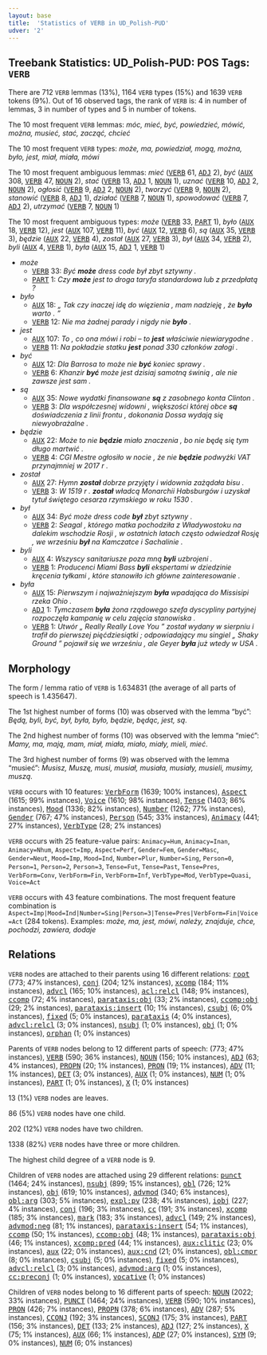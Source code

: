 ```yaml
---
layout: base
title:  'Statistics of VERB in UD_Polish-PUD'
udver: '2'
---
```


## Treebank Statistics: UD_Polish-PUD: POS Tags: `VERB`

There are 712 `VERB` lemmas (13%), 1164 `VERB` types (15%) and 1639 `VERB` tokens (9%).
Out of 16 observed tags, the rank of `VERB` is: 4 in number of lemmas, 3 in number of types and 5 in number of tokens.

The 10 most frequent `VERB` lemmas: <em>móc, mieć, być, powiedzieć, mówić, można, musieć, stać, zacząć, chcieć</em>

The 10 most frequent `VERB` types:  <em>może, ma, powiedział, mogą, można, było, jest, miał, miała, mówi</em>

The 10 most frequent ambiguous lemmas: <em>mieć</em> (<tt><a href="pl_pud-pos-VERB.html">VERB</a></tt> 61, <tt><a href="pl_pud-pos-ADJ.html">ADJ</a></tt> 2), <em>być</em> (<tt><a href="pl_pud-pos-AUX.html">AUX</a></tt> 308, <tt><a href="pl_pud-pos-VERB.html">VERB</a></tt> 47, <tt><a href="pl_pud-pos-NOUN.html">NOUN</a></tt> 2), <em>stać</em> (<tt><a href="pl_pud-pos-VERB.html">VERB</a></tt> 13, <tt><a href="pl_pud-pos-ADJ.html">ADJ</a></tt> 1, <tt><a href="pl_pud-pos-NOUN.html">NOUN</a></tt> 1), <em>uznać</em> (<tt><a href="pl_pud-pos-VERB.html">VERB</a></tt> 10, <tt><a href="pl_pud-pos-ADJ.html">ADJ</a></tt> 2, <tt><a href="pl_pud-pos-NOUN.html">NOUN</a></tt> 2), <em>ogłosić</em> (<tt><a href="pl_pud-pos-VERB.html">VERB</a></tt> 9, <tt><a href="pl_pud-pos-ADJ.html">ADJ</a></tt> 2, <tt><a href="pl_pud-pos-NOUN.html">NOUN</a></tt> 2), <em>tworzyć</em> (<tt><a href="pl_pud-pos-VERB.html">VERB</a></tt> 9, <tt><a href="pl_pud-pos-NOUN.html">NOUN</a></tt> 2), <em>stanowić</em> (<tt><a href="pl_pud-pos-VERB.html">VERB</a></tt> 8, <tt><a href="pl_pud-pos-ADJ.html">ADJ</a></tt> 1), <em>działać</em> (<tt><a href="pl_pud-pos-VERB.html">VERB</a></tt> 7, <tt><a href="pl_pud-pos-NOUN.html">NOUN</a></tt> 1), <em>spowodować</em> (<tt><a href="pl_pud-pos-VERB.html">VERB</a></tt> 7, <tt><a href="pl_pud-pos-ADJ.html">ADJ</a></tt> 2), <em>utrzymać</em> (<tt><a href="pl_pud-pos-VERB.html">VERB</a></tt> 7, <tt><a href="pl_pud-pos-NOUN.html">NOUN</a></tt> 1)

The 10 most frequent ambiguous types:  <em>może</em> (<tt><a href="pl_pud-pos-VERB.html">VERB</a></tt> 33, <tt><a href="pl_pud-pos-PART.html">PART</a></tt> 1), <em>było</em> (<tt><a href="pl_pud-pos-AUX.html">AUX</a></tt> 18, <tt><a href="pl_pud-pos-VERB.html">VERB</a></tt> 12), <em>jest</em> (<tt><a href="pl_pud-pos-AUX.html">AUX</a></tt> 107, <tt><a href="pl_pud-pos-VERB.html">VERB</a></tt> 11), <em>być</em> (<tt><a href="pl_pud-pos-AUX.html">AUX</a></tt> 12, <tt><a href="pl_pud-pos-VERB.html">VERB</a></tt> 6), <em>są</em> (<tt><a href="pl_pud-pos-AUX.html">AUX</a></tt> 35, <tt><a href="pl_pud-pos-VERB.html">VERB</a></tt> 3), <em>będzie</em> (<tt><a href="pl_pud-pos-AUX.html">AUX</a></tt> 22, <tt><a href="pl_pud-pos-VERB.html">VERB</a></tt> 4), <em>został</em> (<tt><a href="pl_pud-pos-AUX.html">AUX</a></tt> 27, <tt><a href="pl_pud-pos-VERB.html">VERB</a></tt> 3), <em>był</em> (<tt><a href="pl_pud-pos-AUX.html">AUX</a></tt> 34, <tt><a href="pl_pud-pos-VERB.html">VERB</a></tt> 2), <em>byli</em> (<tt><a href="pl_pud-pos-AUX.html">AUX</a></tt> 4, <tt><a href="pl_pud-pos-VERB.html">VERB</a></tt> 1), <em>była</em> (<tt><a href="pl_pud-pos-AUX.html">AUX</a></tt> 15, <tt><a href="pl_pud-pos-ADJ.html">ADJ</a></tt> 1, <tt><a href="pl_pud-pos-VERB.html">VERB</a></tt> 1)


* <em>może</em>
  * <tt><a href="pl_pud-pos-VERB.html">VERB</a></tt> 33: <em>Być <b>może</b> dress code był zbyt sztywny .</em>
  * <tt><a href="pl_pud-pos-PART.html">PART</a></tt> 1: <em>Czy <b>może</b> jest to droga taryfa standardowa lub z przedpłatą ?</em>
* <em>było</em>
  * <tt><a href="pl_pud-pos-AUX.html">AUX</a></tt> 18: <em>„ Tak czy inaczej idę do więzienia , mam nadzieję , że <b>było</b> warto . ”</em>
  * <tt><a href="pl_pud-pos-VERB.html">VERB</a></tt> 12: <em>Nie ma żadnej parady i nigdy nie <b>było</b> .</em>
* <em>jest</em>
  * <tt><a href="pl_pud-pos-AUX.html">AUX</a></tt> 107: <em>To , co ona mówi i robi – to <b>jest</b> właściwie niewiarygodne .</em>
  * <tt><a href="pl_pud-pos-VERB.html">VERB</a></tt> 11: <em>Na pokładzie statku <b>jest</b> ponad 330 członków załogi .</em>
* <em>być</em>
  * <tt><a href="pl_pud-pos-AUX.html">AUX</a></tt> 12: <em>Dla Barrosa to może nie <b>być</b> koniec sprawy .</em>
  * <tt><a href="pl_pud-pos-VERB.html">VERB</a></tt> 6: <em>Khanzir <b>być</b> może jest dzisiaj samotną świnią , ale nie zawsze jest sam .</em>
* <em>są</em>
  * <tt><a href="pl_pud-pos-AUX.html">AUX</a></tt> 35: <em>Nowe wydatki finansowane <b>są</b> z zasobnego konta Clinton .</em>
  * <tt><a href="pl_pud-pos-VERB.html">VERB</a></tt> 3: <em>Dla współczesnej widowni , większości której obce <b>są</b> doświadczenia z linii frontu , dokonania Dossa wydają się niewyobrażalne .</em>
* <em>będzie</em>
  * <tt><a href="pl_pud-pos-AUX.html">AUX</a></tt> 22: <em>Może to nie <b>będzie</b> miało znaczenia , bo nie będę się tym długo martwić .</em>
  * <tt><a href="pl_pud-pos-VERB.html">VERB</a></tt> 4: <em>CGI Mestre ogłosiło w nocie , że nie <b>będzie</b> podwyżki VAT przynajmniej w 2017 r .</em>
* <em>został</em>
  * <tt><a href="pl_pud-pos-AUX.html">AUX</a></tt> 27: <em>Hymn <b>został</b> dobrze przyjęty i widownia zażądała bisu .</em>
  * <tt><a href="pl_pud-pos-VERB.html">VERB</a></tt> 3: <em>W 1519 r . <b>został</b> władcą Monarchii Habsburgów i uzyskał tytuł świętego cesarza rzymskiego w roku 1530 .</em>
* <em>był</em>
  * <tt><a href="pl_pud-pos-AUX.html">AUX</a></tt> 34: <em>Być może dress code <b>był</b> zbyt sztywny .</em>
  * <tt><a href="pl_pud-pos-VERB.html">VERB</a></tt> 2: <em>Seagal , którego matka pochodziła z Władywostoku na dalekim wschodzie Rosji , w ostatnich latach często odwiedzał Rosję , we wrześniu <b>był</b> na Kamczatce i Sachalinie .</em>
* <em>byli</em>
  * <tt><a href="pl_pud-pos-AUX.html">AUX</a></tt> 4: <em>Wszyscy sanitariusze poza mną <b>byli</b> uzbrojeni .</em>
  * <tt><a href="pl_pud-pos-VERB.html">VERB</a></tt> 1: <em>Producenci Miami Bass <b>byli</b> ekspertami w dziedzinie kręcenia tyłkami , które stanowiło ich główne zainteresowanie .</em>
* <em>była</em>
  * <tt><a href="pl_pud-pos-AUX.html">AUX</a></tt> 15: <em>Pierwszym i najważniejszym <b>była</b> wpadająca do Missisipi rzeka Ohio .</em>
  * <tt><a href="pl_pud-pos-ADJ.html">ADJ</a></tt> 1: <em>Tymczasem <b>była</b> żona rządowego szefa dyscypliny partyjnej rozpoczęła kampanię w celu zajęcia stanowiska .</em>
  * <tt><a href="pl_pud-pos-VERB.html">VERB</a></tt> 1: <em>Utwór „ Really Really Love You ” został wydany w sierpniu i trafił do pierwszej pięćdziesiątki ; odpowiadający mu singiel „ Shaky Ground ” pojawił się we wrześniu , ale Geyer <b>była</b> już wtedy w USA .</em>

## Morphology

The form / lemma ratio of `VERB` is 1.634831 (the average of all parts of speech is 1.435647).

The 1st highest number of forms (10) was observed with the lemma “być”: <em>Będą, byli, być, był, była, było, będzie, będąc, jest, są</em>.

The 2nd highest number of forms (10) was observed with the lemma “mieć”: <em>Mamy, ma, mają, mam, miał, miała, miało, miały, mieli, mieć</em>.

The 3rd highest number of forms (9) was observed with the lemma “musieć”: <em>Musisz, Muszę, musi, musiał, musiała, musiały, musieli, musimy, muszą</em>.

`VERB` occurs with 10 features: <tt><a href="pl_pud-feat-VerbForm.html">VerbForm</a></tt> (1639; 100% instances), <tt><a href="pl_pud-feat-Aspect.html">Aspect</a></tt> (1615; 99% instances), <tt><a href="pl_pud-feat-Voice.html">Voice</a></tt> (1610; 98% instances), <tt><a href="pl_pud-feat-Tense.html">Tense</a></tt> (1403; 86% instances), <tt><a href="pl_pud-feat-Mood.html">Mood</a></tt> (1336; 82% instances), <tt><a href="pl_pud-feat-Number.html">Number</a></tt> (1262; 77% instances), <tt><a href="pl_pud-feat-Gender.html">Gender</a></tt> (767; 47% instances), <tt><a href="pl_pud-feat-Person.html">Person</a></tt> (545; 33% instances), <tt><a href="pl_pud-feat-Animacy.html">Animacy</a></tt> (441; 27% instances), <tt><a href="pl_pud-feat-VerbType.html">VerbType</a></tt> (28; 2% instances)

`VERB` occurs with 25 feature-value pairs: `Animacy=Hum`, `Animacy=Inan`, `Animacy=Nhum`, `Aspect=Imp`, `Aspect=Perf`, `Gender=Fem`, `Gender=Masc`, `Gender=Neut`, `Mood=Imp`, `Mood=Ind`, `Number=Plur`, `Number=Sing`, `Person=0`, `Person=1`, `Person=2`, `Person=3`, `Tense=Fut`, `Tense=Past`, `Tense=Pres`, `VerbForm=Conv`, `VerbForm=Fin`, `VerbForm=Inf`, `VerbType=Mod`, `VerbType=Quasi`, `Voice=Act`

`VERB` occurs with 43 feature combinations.
The most frequent feature combination is `Aspect=Imp|Mood=Ind|Number=Sing|Person=3|Tense=Pres|VerbForm=Fin|Voice=Act` (284 tokens).
Examples: <em>może, ma, jest, mówi, należy, znajduje, chce, pochodzi, zawiera, dodaje</em>


## Relations

`VERB` nodes are attached to their parents using 16 different relations: <tt><a href="pl_pud-dep-root.html">root</a></tt> (773; 47% instances), <tt><a href="pl_pud-dep-conj.html">conj</a></tt> (204; 12% instances), <tt><a href="pl_pud-dep-xcomp.html">xcomp</a></tt> (184; 11% instances), <tt><a href="pl_pud-dep-advcl.html">advcl</a></tt> (165; 10% instances), <tt><a href="pl_pud-dep-acl-relcl.html">acl:relcl</a></tt> (148; 9% instances), <tt><a href="pl_pud-dep-ccomp.html">ccomp</a></tt> (72; 4% instances), <tt><a href="pl_pud-dep-parataxis-obj.html">parataxis:obj</a></tt> (33; 2% instances), <tt><a href="pl_pud-dep-ccomp-obj.html">ccomp:obj</a></tt> (29; 2% instances), <tt><a href="pl_pud-dep-parataxis-insert.html">parataxis:insert</a></tt> (10; 1% instances), <tt><a href="pl_pud-dep-csubj.html">csubj</a></tt> (6; 0% instances), <tt><a href="pl_pud-dep-fixed.html">fixed</a></tt> (5; 0% instances), <tt><a href="pl_pud-dep-parataxis.html">parataxis</a></tt> (4; 0% instances), <tt><a href="pl_pud-dep-advcl-relcl.html">advcl:relcl</a></tt> (3; 0% instances), <tt><a href="pl_pud-dep-nsubj.html">nsubj</a></tt> (1; 0% instances), <tt><a href="pl_pud-dep-obj.html">obj</a></tt> (1; 0% instances), <tt><a href="pl_pud-dep-orphan.html">orphan</a></tt> (1; 0% instances)

Parents of `VERB` nodes belong to 12 different parts of speech:  (773; 47% instances), <tt><a href="pl_pud-pos-VERB.html">VERB</a></tt> (590; 36% instances), <tt><a href="pl_pud-pos-NOUN.html">NOUN</a></tt> (156; 10% instances), <tt><a href="pl_pud-pos-ADJ.html">ADJ</a></tt> (63; 4% instances), <tt><a href="pl_pud-pos-PROPN.html">PROPN</a></tt> (20; 1% instances), <tt><a href="pl_pud-pos-PRON.html">PRON</a></tt> (19; 1% instances), <tt><a href="pl_pud-pos-ADV.html">ADV</a></tt> (11; 1% instances), <tt><a href="pl_pud-pos-DET.html">DET</a></tt> (3; 0% instances), <tt><a href="pl_pud-pos-AUX.html">AUX</a></tt> (1; 0% instances), <tt><a href="pl_pud-pos-NUM.html">NUM</a></tt> (1; 0% instances), <tt><a href="pl_pud-pos-PART.html">PART</a></tt> (1; 0% instances), <tt><a href="pl_pud-pos-X.html">X</a></tt> (1; 0% instances)

13 (1%) `VERB` nodes are leaves.

86 (5%) `VERB` nodes have one child.

202 (12%) `VERB` nodes have two children.

1338 (82%) `VERB` nodes have three or more children.

The highest child degree of a `VERB` node is 9.

Children of `VERB` nodes are attached using 29 different relations: <tt><a href="pl_pud-dep-punct.html">punct</a></tt> (1464; 24% instances), <tt><a href="pl_pud-dep-nsubj.html">nsubj</a></tt> (899; 15% instances), <tt><a href="pl_pud-dep-obl.html">obl</a></tt> (726; 12% instances), <tt><a href="pl_pud-dep-obj.html">obj</a></tt> (619; 10% instances), <tt><a href="pl_pud-dep-advmod.html">advmod</a></tt> (340; 6% instances), <tt><a href="pl_pud-dep-obl-arg.html">obl:arg</a></tt> (303; 5% instances), <tt><a href="pl_pud-dep-expl-pv.html">expl:pv</a></tt> (238; 4% instances), <tt><a href="pl_pud-dep-iobj.html">iobj</a></tt> (227; 4% instances), <tt><a href="pl_pud-dep-conj.html">conj</a></tt> (196; 3% instances), <tt><a href="pl_pud-dep-cc.html">cc</a></tt> (191; 3% instances), <tt><a href="pl_pud-dep-xcomp.html">xcomp</a></tt> (185; 3% instances), <tt><a href="pl_pud-dep-mark.html">mark</a></tt> (183; 3% instances), <tt><a href="pl_pud-dep-advcl.html">advcl</a></tt> (149; 2% instances), <tt><a href="pl_pud-dep-advmod-neg.html">advmod:neg</a></tt> (81; 1% instances), <tt><a href="pl_pud-dep-parataxis-insert.html">parataxis:insert</a></tt> (54; 1% instances), <tt><a href="pl_pud-dep-ccomp.html">ccomp</a></tt> (50; 1% instances), <tt><a href="pl_pud-dep-ccomp-obj.html">ccomp:obj</a></tt> (48; 1% instances), <tt><a href="pl_pud-dep-parataxis-obj.html">parataxis:obj</a></tt> (46; 1% instances), <tt><a href="pl_pud-dep-xcomp-pred.html">xcomp:pred</a></tt> (44; 1% instances), <tt><a href="pl_pud-dep-aux-clitic.html">aux:clitic</a></tt> (23; 0% instances), <tt><a href="pl_pud-dep-aux.html">aux</a></tt> (22; 0% instances), <tt><a href="pl_pud-dep-aux-cnd.html">aux:cnd</a></tt> (21; 0% instances), <tt><a href="pl_pud-dep-obl-cmpr.html">obl:cmpr</a></tt> (8; 0% instances), <tt><a href="pl_pud-dep-csubj.html">csubj</a></tt> (5; 0% instances), <tt><a href="pl_pud-dep-fixed.html">fixed</a></tt> (5; 0% instances), <tt><a href="pl_pud-dep-advcl-relcl.html">advcl:relcl</a></tt> (3; 0% instances), <tt><a href="pl_pud-dep-advmod-arg.html">advmod:arg</a></tt> (1; 0% instances), <tt><a href="pl_pud-dep-cc-preconj.html">cc:preconj</a></tt> (1; 0% instances), <tt><a href="pl_pud-dep-vocative.html">vocative</a></tt> (1; 0% instances)

Children of `VERB` nodes belong to 16 different parts of speech: <tt><a href="pl_pud-pos-NOUN.html">NOUN</a></tt> (2022; 33% instances), <tt><a href="pl_pud-pos-PUNCT.html">PUNCT</a></tt> (1464; 24% instances), <tt><a href="pl_pud-pos-VERB.html">VERB</a></tt> (590; 10% instances), <tt><a href="pl_pud-pos-PRON.html">PRON</a></tt> (426; 7% instances), <tt><a href="pl_pud-pos-PROPN.html">PROPN</a></tt> (378; 6% instances), <tt><a href="pl_pud-pos-ADV.html">ADV</a></tt> (287; 5% instances), <tt><a href="pl_pud-pos-CCONJ.html">CCONJ</a></tt> (192; 3% instances), <tt><a href="pl_pud-pos-SCONJ.html">SCONJ</a></tt> (175; 3% instances), <tt><a href="pl_pud-pos-PART.html">PART</a></tt> (156; 3% instances), <tt><a href="pl_pud-pos-DET.html">DET</a></tt> (133; 2% instances), <tt><a href="pl_pud-pos-ADJ.html">ADJ</a></tt> (127; 2% instances), <tt><a href="pl_pud-pos-X.html">X</a></tt> (75; 1% instances), <tt><a href="pl_pud-pos-AUX.html">AUX</a></tt> (66; 1% instances), <tt><a href="pl_pud-pos-ADP.html">ADP</a></tt> (27; 0% instances), <tt><a href="pl_pud-pos-SYM.html">SYM</a></tt> (9; 0% instances), <tt><a href="pl_pud-pos-NUM.html">NUM</a></tt> (6; 0% instances)

